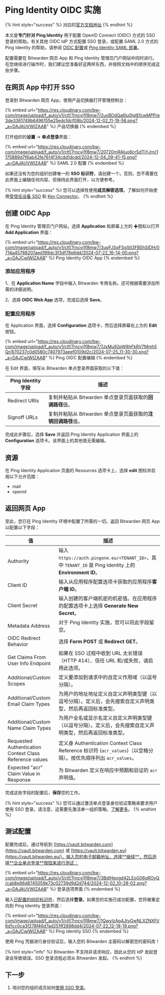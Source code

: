 # Ping Identity OIDC 实施

{% hint style="success" %}
对应的[官方文档地址](https://bitwarden.com/help/ping-identity-oidc-implementation/)
{% endhint %}

本文是**专门针对 Ping Identity** 用于配置 OpenID Connect (OIDC) 方式的 SSO 登录的帮助。有关其他 OIDC IdP 方式配置 SSO 登录，或配置 SAML 2.0 方式的 Ping Identity 的帮助，请参阅 [OIDC 配置](../../../login-with-sso/oidc-configuration.md)或 [Ping Identity SAML 部署](../../manage-members/scim/ping-identity-scim-integration.md)。

配置需要在 Bitwarden 网页 App 和 Ping Identity 管理员门户网站中同时进行。在您继续进行操作时，我们建议您准备好这两样东西，并按照文档中的顺序完成这些步骤。

## 在网页 App 中打开 SSO <a href="#open-sso-in-the-web-app" id="open-sso-in-the-web-app"></a>

登录到 Bitwarden 网页 App，使用产品切换器打开管理控制台：

{% embed url="https://res.cloudinary.com/bw-com/image/upload/f_auto/v1/ctf/7rncvj1f8mw7/2uxBDdQa6lu0IgIEfcwMPP/e3de3361749b6496155e25edcfdcf08b/2024-12-02_11-19-56.png?_a=DAJAUVWIZAAB" %}
产品切换器
{% endembed %}

打开组织的**设置** → **单点登录**界面：

{% embed url="https://res.cloudinary.com/bw-com/image/upload/f_auto/v1/ctf/7rncvj1f8mw7/20720mRAluo6crSdTiYJrn/1175889d7f6ab42fe7614f34cdd1dcdd/2024-12-04_09-41-15.png?_a=DAJAUVWIZAAB" %}
SAML 2.0 配置
{% endembed %}

如果还没有为您的组织创建唯一的 **SSO 标识符**，请创建一个。否则，您不需要在此界面上编辑任何内容，但保持此界面打开，以方便参考。

{% hint style="success" %}
您可以选择性使用**成员解密选项**。了解如何开始使用[受信任设备 SSO](../trusted-devices/about-trusted-devices.md) 和 [Key Connector](../../../self-hosting/key-connector/about-key-connector.md)。
{% endhint %}

## 创建 OIDC App <a href="#create-saml-app" id="create-saml-app"></a>

在 Ping Identity 管理员门户网站，选择 **Application** 和屏幕上方的 ✚图标以打开 **Add Application** 界面：

{% embed url="https://res.cloudinary.com/bw-com/image/upload/f_auto/v1/ctf/7rncvj1f8mw7/3upFJSqFSgStI3FB5hSIDH/0714a45788207aed199dc3f3df78e6dd/2024-07-22_16-14-00.png?_a=DAJCwlWIZAAB" %}
Ping Identity OIDC App
{% endembed %}

### 添加应用程序 <a href="#add-application" id="add-application"></a>

1、在 **Application Name** 字段中输入 Bitwarden 专用名称。还可根据需要添加所需的详细说明。

2、选择 **OIDC Web App** 选项，完成后选择 **Save**。

### 配置应用程序 <a href="#configure-application" id="configure-application"></a>

在 Application 界面，选择 **Configuration** 选项卡，然后选择屏幕右上方的 **Edit** 按钮。

{% embed url="https://res.cloudinary.com/bw-com/image/upload/f_auto/v1/ctf/7rncvj1f8mw7/7JxMu92pW8hFkRV7Mmh5Qr/870237c0d0580c7407973aeef0109d2c/2024-07-25_11-30-30.png?_a=DAJCwlWIZAAB" %}
Ping OIDC 配置编辑
{% endembed %}

在 Edit 界面，填写从 Bitwarden 单点登录界面获取的以下值：

| Ping Identity 字段 | 描述                                     |
| ---------------- | -------------------------------------- |
| Redirect URIs    | 复制并粘贴从 Bitwarden 单点登录页面获取的**回调路径**值。   |
| Signoff URLs     | 复制并粘贴从 Bitwarden 单点登录页面获取的**注销回调路径**值。 |

完成此步骤后，选择 **Save** 并返回 Ping Identity Application 界面上的 **Configuration** 选项卡。该界面上的其他值无需编辑。

## 资源 <a href="#resources" id="resources"></a>

在 Ping Identity Application 页面的 Resources 选项卡上，选择 **edit** 图标并启用以下允许范围：

* mail
* openid

## 返回网页 App <a href="#back-to-the-web-app" id="back-to-the-web-app"></a>

至此，您已在 Ping Identity 环境中配置了所需的一切。返回 Bitwarden 网页 App 以配置以下字段：

| 值                                                       | 描述                                                                                             |
| ------------------------------------------------------- | ---------------------------------------------------------------------------------------------- |
| Authority                                               | 输入 `https://auth.pingone.eu/<TENANT_ID>`，其中 `TENANT_ID` 是 Ping Identity 上的 **Environment ID**。 |
| Client ID                                               | 输入从应用程序配置选项卡获取的应用程序**客户端 ID**。                                                                 |
| Client Secret                                           | 输入创建的客户端机密的机密值。在应用程序的配置选项卡上选择 **Generate New Secret**。                                         |
| Metadata Address                                        | 对于 Ping Identity 实施，您可以将此字段留空。                                                                 |
| OIDC Redirect Behavior                                  | 选择 **Form POST** 或 **Redirect GET**。                                                           |
| Get Claims From User Info Endpoint                      | 如果在 SSO 过程中收到 URL 太长错误（HTTP 414）、信任 URL 和/或失败，请启用此选项。                                          |
| Additional/Custom Scopes                                | 定义要添加到请求中的自定义作用域（以逗号分隔）。                                                                       |
| Additional/Custom Email Claim Types                     | 为用户的地址地址定义自定义声明类型键（以逗号分隔）。定义后，会先搜索自定义声明类型，然后再返回标准类型。                                           |
| Additional/Custom Name Claim Types                      | 为用户全名或显示名定义自定义声明类型键（以逗号分隔）。定义后，会先搜索自定义声明类型，然后再返回标准类型。                                          |
| Requested Authentication Context Class Reference values | 定义身 Authentication Context Class Reference 标识符 (`acr_values`)（以空格分隔）。按优先顺序列出 `acr_values`。     |
| Expected "acr" Claim Value in Response                  | 为 Bitwarden 定义在响应中预期和验证的 `acr` 声明值。                                                            |

完成这些字段的配置后，**保存**您的工作。

{% hint style="success" %}
您可以通过激活单点登录身份验证策略来要求用户使用 SSO 登录。请注意，这需要先激活单一组织策略。[了解更多](../../oversight-visibility/enterprise-policies.md)。
{% endhint %}

## 测试配置 <a href="#test-the-configuration" id="test-the-configuration"></a>

配置完成后，通过导航到 [https://vault.bitwarden.com](https://vault.bitwarden.com) 或 [https://vault.bitwarden.eu](https://vault.bitwarden.eu/)，输入您的电子邮箱地址，选择**继续**，然后选择**企业单点登录**按钮来进行测试：

{% embed url="https://res.cloudinary.com/bw-com/image/upload/f_auto/v1/ctf/7rncvj1f8mw7/3BdlHeogd42LEoG06qROyQ/cab8e66d8745059e73c02739d9d2d744/2024-12-02_10-28-02.png?_a=DAJAUVWIZAAB" %}
登录选项界面
{% endembed %}

输入[已配置的组织标识符](../../../login-with-sso/saml-2.0-configuration.md#step-1-enabling-login-with-sso)，然后选择**登录**。如果您的实施已成功配置，您将被重定向到 Ping Identity 登录界面：

{% embed url="https://res.cloudinary.com/bw-com/image/upload/f_auto/v1/ctf/7rncvj1f8mw7/1QwyIzAp4JtyGwNLXZNXFI/6d1cc0ca3f278f46d7ad251ff2898dd4/2024-07-22_12-18-19.png?_a=DAJCwlWIZAAB" %}
Ping Identity SSO
{% endembed %}

使用 Ping 凭据进行身份验证后，输入您的 Bitwarden 主密码以解密您的密码库！

{% hint style="info" %}
Bitwarden 不支持非请求响应，因此从您的 IdP 发起登录会导致错误。SSO 登录流程必须从 Bitwarden 发起。
{% endhint %}

## 下一步 <a href="#next-steps" id="next-steps"></a>

1. 培训您的组织成员如何[使用 SSO 登录](../../../account/log-in-and-unlock/using-single-sign-on/using-login-with-sso.md)。
